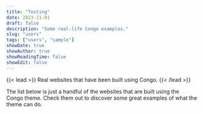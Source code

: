 ```yaml
---
title: "Testing"
date: 2023-11-01
draft: false
description: "Some real-life Congo examples."
slug: "users"
tags: ["users", "sample"]
showDate: true
showAuthor: true
showReadingTime: false
showEdit: false
---
```


{{< lead >}}
Real websites that have been built using Congo.
{{< /lead >}}

The list below is just a handful of the websites that are built using the Congo theme. Check them out to discover some great examples of what the theme can do.
